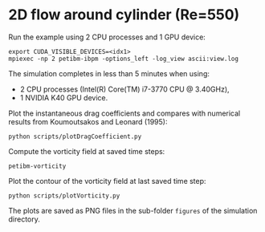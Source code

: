 # 2D flow around cylinder (Re=550)

Run the example using 2 CPU processes and 1 GPU device:

```
export CUDA_VISIBLE_DEVICES=<idx1>
mpiexec -np 2 petibm-ibpm -options_left -log_view ascii:view.log
```

The simulation completes in less than 5 minutes when using:
- 2 CPU processes (Intel(R) Core(TM) i7-3770 CPU @ 3.40GHz),
- 1 NVIDIA K40 GPU device.

Plot the instantaneous drag coefficients and compares with numerical results
from Koumoutsakos and Leonard (1995):

```
python scripts/plotDragCoefficient.py
```

Compute the vorticity field at saved time steps:

```
petibm-vorticity
```

Plot the contour of the vorticity field at last saved time step:

```
python scripts/plotVorticity.py
```

The plots are saved as PNG files in the sub-folder `figures` of the simulation
directory.
